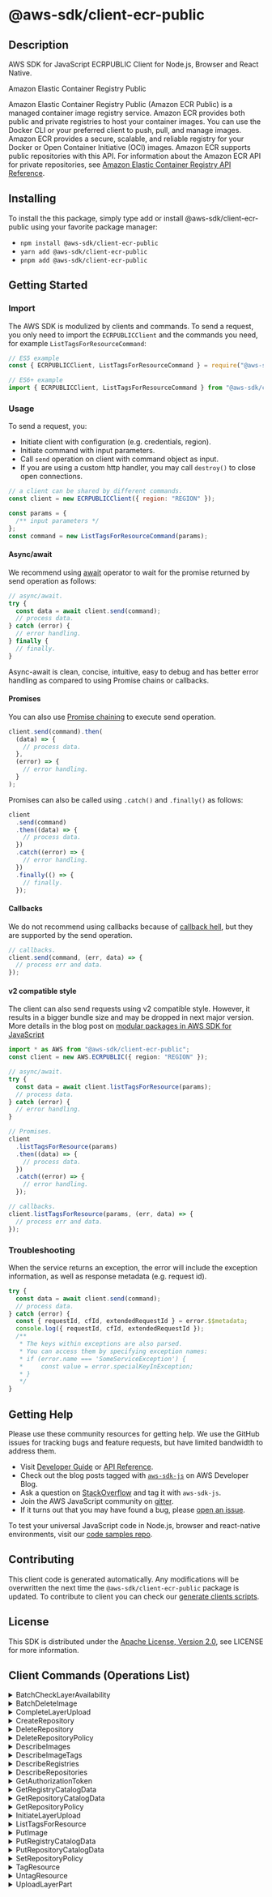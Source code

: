 <!-- generated file, do not edit directly -->

# @aws-sdk/client-ecr-public

## Description

AWS SDK for JavaScript ECRPUBLIC Client for Node.js, Browser and React Native.

<fullname>Amazon Elastic Container Registry Public</fullname>

<p>Amazon Elastic Container Registry Public (Amazon ECR Public) is a managed container image registry service. Amazon ECR provides both
public and private registries to host your container images. You can use the Docker CLI or
your preferred client to push, pull, and manage images. Amazon ECR provides a secure, scalable,
and reliable registry for your Docker or Open Container Initiative (OCI) images. Amazon ECR
supports public repositories with this API. For information about the Amazon ECR API for private
repositories, see <a href="https://docs.aws.amazon.com/AmazonECR/latest/APIReference/Welcome.html">Amazon Elastic Container Registry API Reference</a>.</p>

## Installing

To install the this package, simply type add or install @aws-sdk/client-ecr-public
using your favorite package manager:

- `npm install @aws-sdk/client-ecr-public`
- `yarn add @aws-sdk/client-ecr-public`
- `pnpm add @aws-sdk/client-ecr-public`

## Getting Started

### Import

The AWS SDK is modulized by clients and commands.
To send a request, you only need to import the `ECRPUBLICClient` and
the commands you need, for example `ListTagsForResourceCommand`:

```js
// ES5 example
const { ECRPUBLICClient, ListTagsForResourceCommand } = require("@aws-sdk/client-ecr-public");
```

```ts
// ES6+ example
import { ECRPUBLICClient, ListTagsForResourceCommand } from "@aws-sdk/client-ecr-public";
```

### Usage

To send a request, you:

- Initiate client with configuration (e.g. credentials, region).
- Initiate command with input parameters.
- Call `send` operation on client with command object as input.
- If you are using a custom http handler, you may call `destroy()` to close open connections.

```js
// a client can be shared by different commands.
const client = new ECRPUBLICClient({ region: "REGION" });

const params = {
  /** input parameters */
};
const command = new ListTagsForResourceCommand(params);
```

#### Async/await

We recommend using [await](https://developer.mozilla.org/en-US/docs/Web/JavaScript/Reference/Operators/await)
operator to wait for the promise returned by send operation as follows:

```js
// async/await.
try {
  const data = await client.send(command);
  // process data.
} catch (error) {
  // error handling.
} finally {
  // finally.
}
```

Async-await is clean, concise, intuitive, easy to debug and has better error handling
as compared to using Promise chains or callbacks.

#### Promises

You can also use [Promise chaining](https://developer.mozilla.org/en-US/docs/Web/JavaScript/Guide/Using_promises#chaining)
to execute send operation.

```js
client.send(command).then(
  (data) => {
    // process data.
  },
  (error) => {
    // error handling.
  }
);
```

Promises can also be called using `.catch()` and `.finally()` as follows:

```js
client
  .send(command)
  .then((data) => {
    // process data.
  })
  .catch((error) => {
    // error handling.
  })
  .finally(() => {
    // finally.
  });
```

#### Callbacks

We do not recommend using callbacks because of [callback hell](http://callbackhell.com/),
but they are supported by the send operation.

```js
// callbacks.
client.send(command, (err, data) => {
  // process err and data.
});
```

#### v2 compatible style

The client can also send requests using v2 compatible style.
However, it results in a bigger bundle size and may be dropped in next major version. More details in the blog post
on [modular packages in AWS SDK for JavaScript](https://aws.amazon.com/blogs/developer/modular-packages-in-aws-sdk-for-javascript/)

```ts
import * as AWS from "@aws-sdk/client-ecr-public";
const client = new AWS.ECRPUBLIC({ region: "REGION" });

// async/await.
try {
  const data = await client.listTagsForResource(params);
  // process data.
} catch (error) {
  // error handling.
}

// Promises.
client
  .listTagsForResource(params)
  .then((data) => {
    // process data.
  })
  .catch((error) => {
    // error handling.
  });

// callbacks.
client.listTagsForResource(params, (err, data) => {
  // process err and data.
});
```

### Troubleshooting

When the service returns an exception, the error will include the exception information,
as well as response metadata (e.g. request id).

```js
try {
  const data = await client.send(command);
  // process data.
} catch (error) {
  const { requestId, cfId, extendedRequestId } = error.$$metadata;
  console.log({ requestId, cfId, extendedRequestId });
  /**
   * The keys within exceptions are also parsed.
   * You can access them by specifying exception names:
   * if (error.name === 'SomeServiceException') {
   *     const value = error.specialKeyInException;
   * }
   */
}
```

## Getting Help

Please use these community resources for getting help.
We use the GitHub issues for tracking bugs and feature requests, but have limited bandwidth to address them.

- Visit [Developer Guide](https://docs.aws.amazon.com/sdk-for-javascript/v3/developer-guide/welcome.html)
  or [API Reference](https://docs.aws.amazon.com/AWSJavaScriptSDK/v3/latest/index.html).
- Check out the blog posts tagged with [`aws-sdk-js`](https://aws.amazon.com/blogs/developer/tag/aws-sdk-js/)
  on AWS Developer Blog.
- Ask a question on [StackOverflow](https://stackoverflow.com/questions/tagged/aws-sdk-js) and tag it with `aws-sdk-js`.
- Join the AWS JavaScript community on [gitter](https://gitter.im/aws/aws-sdk-js-v3).
- If it turns out that you may have found a bug, please [open an issue](https://github.com/aws/aws-sdk-js-v3/issues/new/choose).

To test your universal JavaScript code in Node.js, browser and react-native environments,
visit our [code samples repo](https://github.com/aws-samples/aws-sdk-js-tests).

## Contributing

This client code is generated automatically. Any modifications will be overwritten the next time the `@aws-sdk/client-ecr-public` package is updated.
To contribute to client you can check our [generate clients scripts](https://github.com/aws/aws-sdk-js-v3/tree/main/scripts/generate-clients).

## License

This SDK is distributed under the
[Apache License, Version 2.0](http://www.apache.org/licenses/LICENSE-2.0),
see LICENSE for more information.

## Client Commands (Operations List)

<details>
<summary>
BatchCheckLayerAvailability
</summary>

[Command API Reference](https://docs.aws.amazon.com/AWSJavaScriptSDK/v3/latest/clients/client-ecr-public/classes/batchchecklayeravailabilitycommand.html) / [Input](https://docs.aws.amazon.com/AWSJavaScriptSDK/v3/latest/clients/client-ecr-public/interfaces/batchchecklayeravailabilitycommandinput.html) / [Output](https://docs.aws.amazon.com/AWSJavaScriptSDK/v3/latest/clients/client-ecr-public/interfaces/batchchecklayeravailabilitycommandoutput.html)

</details>
<details>
<summary>
BatchDeleteImage
</summary>

[Command API Reference](https://docs.aws.amazon.com/AWSJavaScriptSDK/v3/latest/clients/client-ecr-public/classes/batchdeleteimagecommand.html) / [Input](https://docs.aws.amazon.com/AWSJavaScriptSDK/v3/latest/clients/client-ecr-public/interfaces/batchdeleteimagecommandinput.html) / [Output](https://docs.aws.amazon.com/AWSJavaScriptSDK/v3/latest/clients/client-ecr-public/interfaces/batchdeleteimagecommandoutput.html)

</details>
<details>
<summary>
CompleteLayerUpload
</summary>

[Command API Reference](https://docs.aws.amazon.com/AWSJavaScriptSDK/v3/latest/clients/client-ecr-public/classes/completelayeruploadcommand.html) / [Input](https://docs.aws.amazon.com/AWSJavaScriptSDK/v3/latest/clients/client-ecr-public/interfaces/completelayeruploadcommandinput.html) / [Output](https://docs.aws.amazon.com/AWSJavaScriptSDK/v3/latest/clients/client-ecr-public/interfaces/completelayeruploadcommandoutput.html)

</details>
<details>
<summary>
CreateRepository
</summary>

[Command API Reference](https://docs.aws.amazon.com/AWSJavaScriptSDK/v3/latest/clients/client-ecr-public/classes/createrepositorycommand.html) / [Input](https://docs.aws.amazon.com/AWSJavaScriptSDK/v3/latest/clients/client-ecr-public/interfaces/createrepositorycommandinput.html) / [Output](https://docs.aws.amazon.com/AWSJavaScriptSDK/v3/latest/clients/client-ecr-public/interfaces/createrepositorycommandoutput.html)

</details>
<details>
<summary>
DeleteRepository
</summary>

[Command API Reference](https://docs.aws.amazon.com/AWSJavaScriptSDK/v3/latest/clients/client-ecr-public/classes/deleterepositorycommand.html) / [Input](https://docs.aws.amazon.com/AWSJavaScriptSDK/v3/latest/clients/client-ecr-public/interfaces/deleterepositorycommandinput.html) / [Output](https://docs.aws.amazon.com/AWSJavaScriptSDK/v3/latest/clients/client-ecr-public/interfaces/deleterepositorycommandoutput.html)

</details>
<details>
<summary>
DeleteRepositoryPolicy
</summary>

[Command API Reference](https://docs.aws.amazon.com/AWSJavaScriptSDK/v3/latest/clients/client-ecr-public/classes/deleterepositorypolicycommand.html) / [Input](https://docs.aws.amazon.com/AWSJavaScriptSDK/v3/latest/clients/client-ecr-public/interfaces/deleterepositorypolicycommandinput.html) / [Output](https://docs.aws.amazon.com/AWSJavaScriptSDK/v3/latest/clients/client-ecr-public/interfaces/deleterepositorypolicycommandoutput.html)

</details>
<details>
<summary>
DescribeImages
</summary>

[Command API Reference](https://docs.aws.amazon.com/AWSJavaScriptSDK/v3/latest/clients/client-ecr-public/classes/describeimagescommand.html) / [Input](https://docs.aws.amazon.com/AWSJavaScriptSDK/v3/latest/clients/client-ecr-public/interfaces/describeimagescommandinput.html) / [Output](https://docs.aws.amazon.com/AWSJavaScriptSDK/v3/latest/clients/client-ecr-public/interfaces/describeimagescommandoutput.html)

</details>
<details>
<summary>
DescribeImageTags
</summary>

[Command API Reference](https://docs.aws.amazon.com/AWSJavaScriptSDK/v3/latest/clients/client-ecr-public/classes/describeimagetagscommand.html) / [Input](https://docs.aws.amazon.com/AWSJavaScriptSDK/v3/latest/clients/client-ecr-public/interfaces/describeimagetagscommandinput.html) / [Output](https://docs.aws.amazon.com/AWSJavaScriptSDK/v3/latest/clients/client-ecr-public/interfaces/describeimagetagscommandoutput.html)

</details>
<details>
<summary>
DescribeRegistries
</summary>

[Command API Reference](https://docs.aws.amazon.com/AWSJavaScriptSDK/v3/latest/clients/client-ecr-public/classes/describeregistriescommand.html) / [Input](https://docs.aws.amazon.com/AWSJavaScriptSDK/v3/latest/clients/client-ecr-public/interfaces/describeregistriescommandinput.html) / [Output](https://docs.aws.amazon.com/AWSJavaScriptSDK/v3/latest/clients/client-ecr-public/interfaces/describeregistriescommandoutput.html)

</details>
<details>
<summary>
DescribeRepositories
</summary>

[Command API Reference](https://docs.aws.amazon.com/AWSJavaScriptSDK/v3/latest/clients/client-ecr-public/classes/describerepositoriescommand.html) / [Input](https://docs.aws.amazon.com/AWSJavaScriptSDK/v3/latest/clients/client-ecr-public/interfaces/describerepositoriescommandinput.html) / [Output](https://docs.aws.amazon.com/AWSJavaScriptSDK/v3/latest/clients/client-ecr-public/interfaces/describerepositoriescommandoutput.html)

</details>
<details>
<summary>
GetAuthorizationToken
</summary>

[Command API Reference](https://docs.aws.amazon.com/AWSJavaScriptSDK/v3/latest/clients/client-ecr-public/classes/getauthorizationtokencommand.html) / [Input](https://docs.aws.amazon.com/AWSJavaScriptSDK/v3/latest/clients/client-ecr-public/interfaces/getauthorizationtokencommandinput.html) / [Output](https://docs.aws.amazon.com/AWSJavaScriptSDK/v3/latest/clients/client-ecr-public/interfaces/getauthorizationtokencommandoutput.html)

</details>
<details>
<summary>
GetRegistryCatalogData
</summary>

[Command API Reference](https://docs.aws.amazon.com/AWSJavaScriptSDK/v3/latest/clients/client-ecr-public/classes/getregistrycatalogdatacommand.html) / [Input](https://docs.aws.amazon.com/AWSJavaScriptSDK/v3/latest/clients/client-ecr-public/interfaces/getregistrycatalogdatacommandinput.html) / [Output](https://docs.aws.amazon.com/AWSJavaScriptSDK/v3/latest/clients/client-ecr-public/interfaces/getregistrycatalogdatacommandoutput.html)

</details>
<details>
<summary>
GetRepositoryCatalogData
</summary>

[Command API Reference](https://docs.aws.amazon.com/AWSJavaScriptSDK/v3/latest/clients/client-ecr-public/classes/getrepositorycatalogdatacommand.html) / [Input](https://docs.aws.amazon.com/AWSJavaScriptSDK/v3/latest/clients/client-ecr-public/interfaces/getrepositorycatalogdatacommandinput.html) / [Output](https://docs.aws.amazon.com/AWSJavaScriptSDK/v3/latest/clients/client-ecr-public/interfaces/getrepositorycatalogdatacommandoutput.html)

</details>
<details>
<summary>
GetRepositoryPolicy
</summary>

[Command API Reference](https://docs.aws.amazon.com/AWSJavaScriptSDK/v3/latest/clients/client-ecr-public/classes/getrepositorypolicycommand.html) / [Input](https://docs.aws.amazon.com/AWSJavaScriptSDK/v3/latest/clients/client-ecr-public/interfaces/getrepositorypolicycommandinput.html) / [Output](https://docs.aws.amazon.com/AWSJavaScriptSDK/v3/latest/clients/client-ecr-public/interfaces/getrepositorypolicycommandoutput.html)

</details>
<details>
<summary>
InitiateLayerUpload
</summary>

[Command API Reference](https://docs.aws.amazon.com/AWSJavaScriptSDK/v3/latest/clients/client-ecr-public/classes/initiatelayeruploadcommand.html) / [Input](https://docs.aws.amazon.com/AWSJavaScriptSDK/v3/latest/clients/client-ecr-public/interfaces/initiatelayeruploadcommandinput.html) / [Output](https://docs.aws.amazon.com/AWSJavaScriptSDK/v3/latest/clients/client-ecr-public/interfaces/initiatelayeruploadcommandoutput.html)

</details>
<details>
<summary>
ListTagsForResource
</summary>

[Command API Reference](https://docs.aws.amazon.com/AWSJavaScriptSDK/v3/latest/clients/client-ecr-public/classes/listtagsforresourcecommand.html) / [Input](https://docs.aws.amazon.com/AWSJavaScriptSDK/v3/latest/clients/client-ecr-public/interfaces/listtagsforresourcecommandinput.html) / [Output](https://docs.aws.amazon.com/AWSJavaScriptSDK/v3/latest/clients/client-ecr-public/interfaces/listtagsforresourcecommandoutput.html)

</details>
<details>
<summary>
PutImage
</summary>

[Command API Reference](https://docs.aws.amazon.com/AWSJavaScriptSDK/v3/latest/clients/client-ecr-public/classes/putimagecommand.html) / [Input](https://docs.aws.amazon.com/AWSJavaScriptSDK/v3/latest/clients/client-ecr-public/interfaces/putimagecommandinput.html) / [Output](https://docs.aws.amazon.com/AWSJavaScriptSDK/v3/latest/clients/client-ecr-public/interfaces/putimagecommandoutput.html)

</details>
<details>
<summary>
PutRegistryCatalogData
</summary>

[Command API Reference](https://docs.aws.amazon.com/AWSJavaScriptSDK/v3/latest/clients/client-ecr-public/classes/putregistrycatalogdatacommand.html) / [Input](https://docs.aws.amazon.com/AWSJavaScriptSDK/v3/latest/clients/client-ecr-public/interfaces/putregistrycatalogdatacommandinput.html) / [Output](https://docs.aws.amazon.com/AWSJavaScriptSDK/v3/latest/clients/client-ecr-public/interfaces/putregistrycatalogdatacommandoutput.html)

</details>
<details>
<summary>
PutRepositoryCatalogData
</summary>

[Command API Reference](https://docs.aws.amazon.com/AWSJavaScriptSDK/v3/latest/clients/client-ecr-public/classes/putrepositorycatalogdatacommand.html) / [Input](https://docs.aws.amazon.com/AWSJavaScriptSDK/v3/latest/clients/client-ecr-public/interfaces/putrepositorycatalogdatacommandinput.html) / [Output](https://docs.aws.amazon.com/AWSJavaScriptSDK/v3/latest/clients/client-ecr-public/interfaces/putrepositorycatalogdatacommandoutput.html)

</details>
<details>
<summary>
SetRepositoryPolicy
</summary>

[Command API Reference](https://docs.aws.amazon.com/AWSJavaScriptSDK/v3/latest/clients/client-ecr-public/classes/setrepositorypolicycommand.html) / [Input](https://docs.aws.amazon.com/AWSJavaScriptSDK/v3/latest/clients/client-ecr-public/interfaces/setrepositorypolicycommandinput.html) / [Output](https://docs.aws.amazon.com/AWSJavaScriptSDK/v3/latest/clients/client-ecr-public/interfaces/setrepositorypolicycommandoutput.html)

</details>
<details>
<summary>
TagResource
</summary>

[Command API Reference](https://docs.aws.amazon.com/AWSJavaScriptSDK/v3/latest/clients/client-ecr-public/classes/tagresourcecommand.html) / [Input](https://docs.aws.amazon.com/AWSJavaScriptSDK/v3/latest/clients/client-ecr-public/interfaces/tagresourcecommandinput.html) / [Output](https://docs.aws.amazon.com/AWSJavaScriptSDK/v3/latest/clients/client-ecr-public/interfaces/tagresourcecommandoutput.html)

</details>
<details>
<summary>
UntagResource
</summary>

[Command API Reference](https://docs.aws.amazon.com/AWSJavaScriptSDK/v3/latest/clients/client-ecr-public/classes/untagresourcecommand.html) / [Input](https://docs.aws.amazon.com/AWSJavaScriptSDK/v3/latest/clients/client-ecr-public/interfaces/untagresourcecommandinput.html) / [Output](https://docs.aws.amazon.com/AWSJavaScriptSDK/v3/latest/clients/client-ecr-public/interfaces/untagresourcecommandoutput.html)

</details>
<details>
<summary>
UploadLayerPart
</summary>

[Command API Reference](https://docs.aws.amazon.com/AWSJavaScriptSDK/v3/latest/clients/client-ecr-public/classes/uploadlayerpartcommand.html) / [Input](https://docs.aws.amazon.com/AWSJavaScriptSDK/v3/latest/clients/client-ecr-public/interfaces/uploadlayerpartcommandinput.html) / [Output](https://docs.aws.amazon.com/AWSJavaScriptSDK/v3/latest/clients/client-ecr-public/interfaces/uploadlayerpartcommandoutput.html)

</details>
